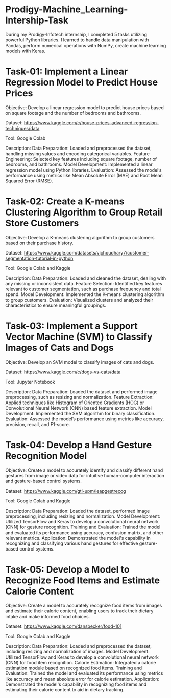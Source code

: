 # Prodigy-Machine_Learning-Intership-Task
During my Prodigy-Infotech internship, I completed 5 tasks utilizing powerful Python libraries. I learned to handle data manipulation with Pandas, perform numerical operations with NumPy, create machine learning models with Keras.


# Task-01: Implement a Linear Regression Model to Predict House Prices
Objective:
Develop a linear regression model to predict house prices based on square footage and the number of bedrooms and bathrooms.

Dataset:
https://www.kaggle.com/c/house-prices-advanced-regression-techniques/data

Tool:
Google Colab

Description:
Data Preparation: Loaded and preprocessed the dataset, handling missing values and encoding categorical variables.
Feature Engineering: Selected key features including square footage, number of bedrooms, and bathrooms.
Model Development: Implemented a linear regression model using Python libraries.
Evaluation: Assessed the model’s performance using metrics like Mean Absolute Error (MAE) and Root Mean Squared Error (RMSE).

# Task-02: Create a K-means Clustering Algorithm to Group Retail Store Customers
Objective:
Develop a K-means clustering algorithm to group customers based on their purchase history.

Dataset:
https://www.kaggle.com/datasets/vjchoudhary7/customer-segmentation-tutorial-in-python

Tool:
Google Colab and Kaggle

Description:
Data Preparation: Loaded and cleaned the dataset, dealing with any missing or inconsistent data.
Feature Selection: Identified key features relevant to customer segmentation, such as purchase frequency and total spend.
Model Development: Implemented the K-means clustering algorithm to group customers.
Evaluation: Visualized clusters and analyzed their characteristics to ensure meaningful groupings.

# Task-03: Implement a Support Vector Machine (SVM) to Classify Images of Cats and Dogs
Objective:
Develop an SVM model to classify images of cats and dogs.

Dataset:
 https://www.kaggle.com/c/dogs-vs-cats/data

Tool:
Jupyter Notebook

Description:
Data Preparation: Loaded the dataset and performed image preprocessing, such as resizing and normalization.
Feature Extraction: Applied techniques like Histogram of Oriented Gradients (HOG) or Convolutional Neural Network (CNN) based feature extraction.
Model Development: Implemented the SVM algorithm for binary classification.
Evaluation: Assessed the model’s performance using metrics like accuracy, precision, recall, and F1-score.


# Task-04: Develop a Hand Gesture Recognition Model
Objective:
Create a model to accurately identify and classify different hand gestures from image or video data for intuitive human-computer interaction and gesture-based control systems.

Dataset:
https://www.kaggle.com/gti-upm/leapgestrecog

Tool:
Google Colab and Kaggle

Description:
Data Preparation: Loaded the dataset, performed image preprocessing, including resizing and normalization.
Model Development: Utilized TensorFlow and Keras to develop a convolutional neural network (CNN) for gesture recognition.
Training and Evaluation: Trained the model and evaluated its performance using accuracy, confusion matrix, and other relevant metrics.
Application: Demonstrated the model's capability in recognizing and classifying various hand gestures for effective gesture-based control systems.


# Task-05: Develop a Model to Recognize Food Items and Estimate Calorie Content
Objective:
Create a model to accurately recognize food items from images and estimate their calorie content, enabling users to track their dietary intake and make informed food choices.

Dataset:
https://www.kaggle.com/dansbecker/food-101

Tool:
Google Colab and Kaggle

Description:
Data Preparation: Loaded and preprocessed the dataset, including resizing and normalization of images.
Model Development: Utilized TensorFlow and Keras to develop a convolutional neural network (CNN) for food item recognition.
Calorie Estimation: Integrated a calorie estimation module based on recognized food items.
Training and Evaluation: Trained the model and evaluated its performance using metrics like accuracy and mean absolute error for calorie estimation.
Application: Demonstrated the model's capability in recognizing food items and estimating their calorie content to aid in dietary tracking.
